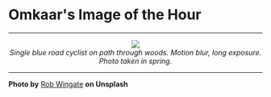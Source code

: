 # Omkaar's Image of the Hour

---

<div align="center">

<a href="https://unsplash.com/photos/cyclist-rides-a-bike-along-a-forest-road-MXl86dgC_js">
  <img src="https://images.unsplash.com/photo-1747567687565-3d0374e0a90c?crop=entropy&cs=tinysrgb&fit=max&fm=jpg&ixid=M3w3NjA2Nzh8MHwxfHJhbmRvbXx8fHx8fHx8fDE3NTAxNTQ0MDB8&ixlib=rb-4.1.0&q=80&w=1080" style="max-width:100%; height:auto;">
</a>

<br>
<i>Single blue road cyclist on path through woods. Motion blur, long exposure. Photo taken in spring.</i>

</div>

---

**Photo by** [Rob Wingate](https://unsplash.com/@robwingate) **on Unsplash**
